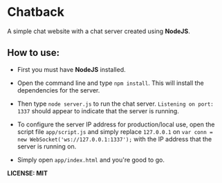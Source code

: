  Chatback
==========

A simple chat website with a chat server created using **NodeJS**.

 How to use:
-------------

* First you must have **NodeJS** installed.

* Open the command line and type `npm install`. This will install the dependencies for the server.

* Then type `node server.js` to run the chat server. `Listening on port: 1337` should appear to indicate that the server is running.

* To configure the server IP address for production/local use, open the script file `app/script.js` and simply replace `127.0.0.1` on `var conn = new WebSocket('ws://127.0.0.1:1337');` with the IP address that the server is running on.

* Simply open `app/index.html` and you're good to go.

**LICENSE: MIT**
